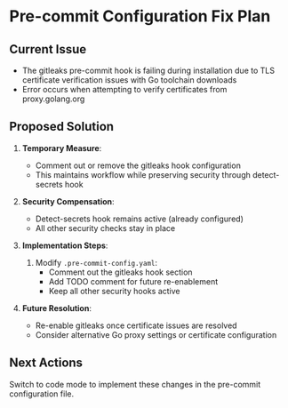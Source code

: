 # Pre-commit Configuration Fix Plan

## Current Issue
- The gitleaks pre-commit hook is failing during installation due to TLS certificate verification issues with Go toolchain downloads
- Error occurs when attempting to verify certificates from proxy.golang.org

## Proposed Solution
1. **Temporary Measure**:
   - Comment out or remove the gitleaks hook configuration
   - This maintains workflow while preserving security through detect-secrets hook

2. **Security Compensation**:
   - Detect-secrets hook remains active (already configured)
   - All other security checks stay in place

3. **Implementation Steps**:
   1. Modify `.pre-commit-config.yaml`:
      - Comment out the gitleaks hook section
      - Add TODO comment for future re-enablement
      - Keep all other security hooks active

4. **Future Resolution**:
   - Re-enable gitleaks once certificate issues are resolved
   - Consider alternative Go proxy settings or certificate configuration

## Next Actions
Switch to code mode to implement these changes in the pre-commit configuration file.
